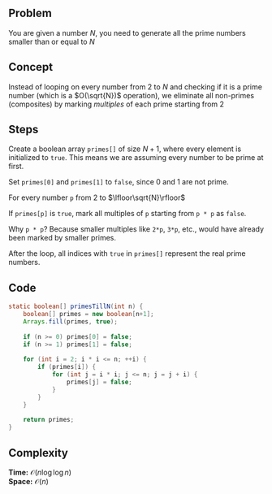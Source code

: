 ## Problem
You are given a number $N$, you need to generate all the prime numbers smaller than or equal to $N$

## Concept

Instead of looping on every number from $2$ to $N$ and checking if it is a prime number (which is a $O(\sqrt{N})$ operation), we eliminate all non-primes (composites) by marking *multiples* of each prime starting from $2$

## Steps

Create a boolean array `primes[]` of size $N + 1$, where every element is initialized to `true`. This means we are assuming every number to be prime at first.

Set `primes[0]` and `primes[1]` to `false`, since 0 and 1 are not prime.

For every number `p` from $2$ to $\lfloor\sqrt{N}\rfloor$

If `primes[p]` is `true`, mark all multiples of `p` starting from `p * p` as `false`.

Why `p * p`? Because smaller multiples like `2*p`, `3*p`, etc., would have already been marked by smaller primes.

After the loop, all indices with `true` in `primes[]` represent the real prime numbers.

## Code

```java
static boolean[] primesTillN(int n) {  
    boolean[] primes = new boolean[n+1];  
    Arrays.fill(primes, true);  
  
    if (n >= 0) primes[0] = false;  
    if (n >= 1) primes[1] = false;  
  
    for (int i = 2; i * i <= n; ++i) {  
        if (primes[i]) {  
            for (int j = i * i; j <= n; j = j + i) {  
                primes[j] = false;  
            }  
        }  
    }  
  
    return primes;  
}
```


## Complexity

**Time:** $\mathcal{O}(n \log \log n)$  
**Space:** $\mathcal{O}(n)$